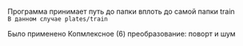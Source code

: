 Программа принимает путь до папки вплоть до самой папки train<br>
`В данном случае plates/train`

Было применено Копмлексное (6) преобразование: поворт и шум